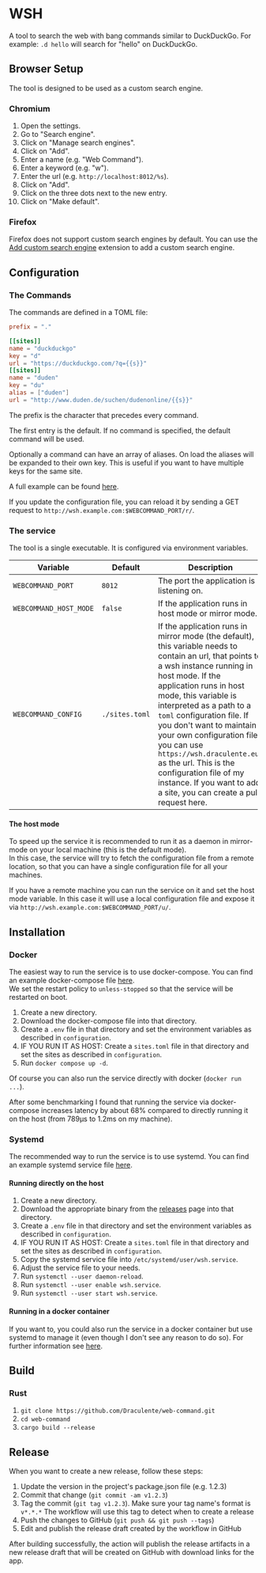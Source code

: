 # WSH

A tool to search the web with bang commands similar to DuckDuckGo. For example: `.d hello` will search for "hello" on DuckDuckGo.

## Browser Setup

The tool is designed to be used as a custom search engine.

### Chromium

1. Open the settings.
2. Go to "Search engine".
3. Click on "Manage search engines".
4. Click on "Add".
5. Enter a name (e.g. "Web Command").
6. Enter a keyword (e.g. "w").
7. Enter the url (e.g. `http://localhost:8012/%s`).
8. Click on "Add".
9. Click on the three dots next to the new entry.
10. Click on "Make default".

### Firefox

Firefox does not support custom search engines by default. You can use the [Add custom search engine](https://addons.mozilla.org/en-US/firefox/addon/add-custom-search-engine/) extension to add a custom search engine.

## Configuration

### The Commands

The commands are defined in a TOML file:

```toml
prefix = "."

[[sites]]
name = "duckduckgo"
key = "d"
url = "https://duckduckgo.com/?q={{s}}"
[[sites]]
name = "duden"
key = "du"
alias = ["duden"]
url = "http://www.duden.de/suchen/dudenonline/{{s}}"
```

The prefix is the character that precedes every command.

The first entry is the default. If no command is specified, the default command will be used.

Optionally a command can have an array of aliases. On load the aliases will be expanded to their own key. This is useful if you want to have multiple keys for the same site.

A full example can be found [here](./example.sites.toml).

If you update the configuration file, you can reload it by sending a GET request to `http://wsh.example.com:$WEBCOMMAND_PORT/r/`.

### The service

The tool is a single executable. It is configured via environment variables.

| Variable | Default | Description |
|---|---|---|
| `WEBCOMMAND_PORT` | `8012` | The port the application is listening on. |
| `WEBCOMMAND_HOST_MODE` | `false` | If the application runs in host mode or mirror mode. |
| `WEBCOMMAND_CONFIG`  | `./sites.toml` | If the application runs in mirror mode (the default), this variable needs to contain an url, that points to a wsh instance running in host mode. If the application runs in host mode, this variable is interpreted as a path to a `toml` configuration file. If you don't want to maintain your own configuration file, you can use `https://wsh.draculente.eu/` as the url. This is the configuration file of my instance. If you want to add a site, you can create a pull request here. |

#### The host mode

To speed up the service it is recommended to run it as a daemon in mirror-mode on your local machine (this is the default mode).  
In this case, the service will try to fetch the configuration file from a remote location, so that you can have a single configuration file for all your machines.  

If you have a remote machine you can run the service on it and set the host mode variable. In this case it will use a local configuration file and expose it via `http://wsh.example.com:$WEBCOMMAND_PORT/u/`.

## Installation

### Docker

The easiest way to run the service is to use docker-compose. You can find an example docker-compose file [here](./docker-compose.yml).  
We set the restart policy to `unless-stopped` so that the service will be restarted on boot.  

1. Create a new directory.
1. Download the docker-compose file into that directory.
1. Create a `.env` file in that directory and set the environment variables as described in `configuration`.
1. IF YOU RUN IT AS HOST: Create a `sites.toml` file in that directory and set the sites as described in `configuration`.
1. Run `docker compose up -d`.

Of course you can also run the service directly with docker (`docker run ...`).

After some benchmarking I found that running the service via docker-compose increases latency by about 68% compared to directly running it on the host (from 789µs to 1.2ms on my machine).

### Systemd

The recommended way to run the service is to use systemd. You can find an example systemd service file [here](./wsh.service).

#### Running directly on the host

1. Create a new directory.
2. Download the appropriate binary from the [releases](https://github.com/Draculente/web-command/releases/latest) page into that directory.
3. Create a `.env` file in that directory and set the environment variables as described in `configuration`.
4. IF YOU RUN IT AS HOST: Create a `sites.toml` file in that directory and set the sites as described in `configuration`.
5. Copy the systemd service file into `/etc/systemd/user/wsh.service`.
6. Adjust the service file to your needs.
7. Run `systemctl --user daemon-reload`.
8. Run `systemctl --user enable wsh.service`.
9. Run `systemctl --user start wsh.service`. 


#### Running in a docker container

If you want to, you could also run the service in a docker container but use systemd to manage it (even though I don't see any reason to do so). For further information see [here](https://www.jetbrains.com/help/youtrack/server/run-docker-container-as-service.html).

## Build

### Rust

1. `git clone https://github.com/Draculente/web-command.git`
2. `cd web-command`
3. `cargo build --release`

## Release

When you want to create a new release, follow these steps:

1. Update the version in the project's package.json file (e.g. 1.2.3)
1. Commit that change (`git commit -am v1.2.3`)
1. Tag the commit (`git tag v1.2.3`). Make sure your tag name's format is `v*.*.*` The workflow will use this tag to detect when to create a release
1. Push the changes to GitHub (`git push && git push --tags`)
1. Edit and publish the release draft created by the workflow in GitHub

After building successfully, the action will publish the release artifacts in a new release draft that will be created on GitHub with download links for the app. 